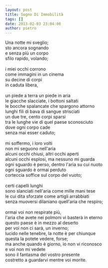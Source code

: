 ```yaml
---
layout: post
title: Sogno Di Immobilità
tags: []
date: 2013-02-03 23:04:00
author: pietro
---
```

Una notte mi sveglio;<br/>sto ancora sognando<br/>e senza più un corpo<br/>sfilo rapido, volando;<br/><br/>i miei occhi corrono<br/>come immagini in un cinema<br/>su decine di corpi<br/>in caduta libera,<br/><br/>un piede a terra un piede in aria<br/>le giacche slacciate,&nbsp;i bottoni saltati<br/>le bocche spalancate che spargono attorno<br/>lunghi fili di bava di sangue strisciati<br/>un due tre, cento corpi sparsi<br/>tra le lunghe vie di quel paese sconosciuto<br/>dove ogni corpo cade<br/>senza mai esser caduto;<br/><br/>mi soffermo, i loro volti<br/>non mi seguono nell'aria<br/>alcuni occhi chiusi, altri occhi aperti<br/>alcuni occhi esplosi, ma nessuno mi guarda<br/>ogni sguardo è perso, dentro l'aria su cui nuoto<br/>ogni sguardo è ormai perduto<br/>corteccia soffice sul corpo del vuoto;<br/><br/>certi capelli lunghi<br/>sono slanciati nell'aria come mille mani tese<br/>le cui dita sforzate come artigli arrabbiati<br/>senza muoversi dilaniano quell'aria che respiro;<br/><br/>ormai voi non respirate più,<br/>l'aria che avete nei polmoni vi basterà in eterno<br/>questo paese è in mezzo al deserto<br/>per voi non ci sarà, un inverno;<br/>lucido nelle tenebre, la notte è per chiunque<br/>questa la potete vedere, forse;<br/>ma anche quando è giorno, io non vi riconosco<br/>e voi non mi vedete<br/>sono il fantasma del vostro presente<br/>costretto a guardarvi mentre voi morite.
